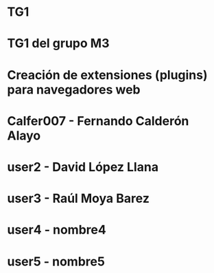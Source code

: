 # TG1
# TG1 del grupo M3
# Creación de extensiones (plugins) para navegadores web
# Calfer007 - Fernando Calderón Alayo
# user2 - David López Llana
# user3 - Raúl Moya Barez
# user4 - nombre4
# user5 - nombre5
